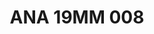 ---
title: ANA 19MM 008
date: 
draft: false

# descripcion
description : Anillo de plata 925 y ávalon

materials: Plata 925

color: 

dimensions: 19mm diámetro

code: 05-29-1274

type: "Anillos"

categories: []

price: $9.070,00

price_eftvo: $7.710,00

# Images
# first image will be shown in the product page
images:
  # - image: "images/path_to_image"
  # La ubicacion de las imagenes es imagenes/Anillos/Anillos.Nácar/05-29-1274-ana-19mm-008
  - image: "./images/anillos/nácar/05-29-1274-ana-19mm-008.jpg"
---